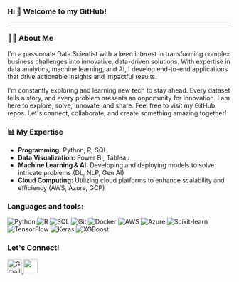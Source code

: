 ### Hi 👋 Welcome to my GitHub! 
-----------------------------------

### 👩‍💻 About Me
<p> I'm a passionate Data Scientist with a keen interest in transforming complex business challenges into innovative, data-driven solutions. With expertise in data analytics, machine learning, and AI, I develop end-to-end applications that drive actionable insights and impactful results.</p>

<p>I'm constantly exploring and learning new tech to stay ahead. Every dataset tells a story, and every problem presents an opportunity for innovation. I am here to explore, solve, innovate, and share. Feel free to visit my GitHub repos. Let's connect, collaborate, and create something amazing together!</p>

### 📊 My Expertise
  * **Programming:** Python, R, SQL
  * **Data Visualization:** Power BI, Tableau
  * **Machine Learning & AI:** Developing and deploying models to solve intricate problems (DL, NLP, Gen AI)
  * **Cloud Computing:** Utilizing cloud platforms to enhance scalability and efficiency (AWS, Azure, GCP)

### Languages and tools:
![Python](https://img.shields.io/badge/-Python-3776AB?style=flat&logo=python&logoColor=white)
![R](https://img.shields.io/badge/R-276DC3?style=flat&logo=r&logoColor=white)
![SQL](https://img.shields.io/badge/SQL-4479A1?style=flat&logo=postgresql&logoColor=white)
![Git](https://img.shields.io/badge/-Git-F05032?style=flat&logo=git&logoColor=white)
![Docker](https://img.shields.io/badge/-Docker-2496ED?style=flat&logo=docker&logoColor=white)
![AWS](https://img.shields.io/badge/-AWS-232F3E?style=flat&logo=amazon-aws&logoColor=white)
![Azure](https://img.shields.io/badge/Azure-0078D4?style=flat&logo=microsoftazure&logoColor=white)
![Scikit-learn](https://img.shields.io/badge/Scikit--learn-F7931E?style=flat&logo=scikit-learn&logoColor=white)
![TensorFlow](https://img.shields.io/badge/TensorFlow-FF6F00?style=flat&logo=tensorflow&logoColor=white)
![Keras](https://img.shields.io/badge/Keras-D00000?style=flat&logo=keras&logoColor=white)
![XGBoost](https://img.shields.io/badge/XGBoost-FF6600?style=flat&logo=xgboost&logoColor=white)
                  

### Let's Connect!
<p align="left">
 <a href="mailto:dhvanisoni135@gmail.com" target="_blank" rel="noreferrer">
  <picture>
    <img src="https://img.icons8.com/color/48/000000/gmail.png" alt="Gmail" width="32" height="32" />
   </picture>
  </a>
 <a href="https://www.linkedin.com/in/dhvanisoni19" target="_blank" rel="noreferrer"> 
  <picture> 
   <source media="(prefers-color-scheme: dark)" srcset="https://raw.githubusercontent.com/danielcranney/readme-generator/main/public/icons/socials/linkedin-dark.svg" /> 
   <source media="(prefers-color-scheme: light)" srcset="https://raw.githubusercontent.com/danielcranney/readme-generator/main/public/icons/socials/linkedin.svg" />
   <img src="https://raw.githubusercontent.com/danielcranney/readme-generator/main/public/icons/socials/linkedin.svg" width="32" height="32" /> 
  </picture> 
 </a>
</p>
